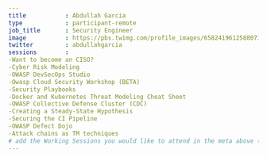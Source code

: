 ```yaml
---
title           : Abdullah Garcia
type            : participant-remote
job_title       : Security Engineer
image           : https://pbs.twimg.com/profile_images/658241961258807300/OI8nZ68l_400x400.jpg
twitter         : abdullahgarcia 
sessions        : 
-Want to become an CISO?
-Cyber Risk Modeling
-OWASP DevSecOps Studio
-Owasp Cloud Security Workshop (BETA)
-Security Playbooks
-Docker and Kubernetes Threat Modeling Cheat Sheet
-OWASP Collective Defense Cluster (CDC)
-Creating a Steady-State Hypothesis
-Securing the CI Pipeline
-OWASP Defect Dojo
-Attack chains as TM techniques
# add the Working Sessions you would like to attend in the meta above (use the session's title) e.g. sessions (one per line): -Security Playbooks Diagrams -Hackathon Daily Sessions
---
```


<!-- put more details about participant here -->
